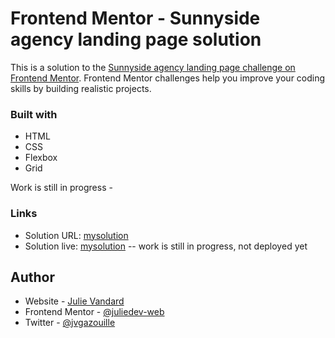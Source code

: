 # Frontend Mentor - Sunnyside agency landing page solution

This is a solution to the [Sunnyside agency landing page challenge on Frontend Mentor](https://www.frontendmentor.io/challenges/sunnyside-agency-landing-page-7yVs3B6ef). Frontend Mentor challenges help you improve your coding skills by building realistic projects.


### Built with

- HTML
- CSS 
- Flexbox
- Grid

Work is still in progress -

### Links

- Solution URL: [mysolution](https://github.com/juliedev-web/FEM-sunnyside-agency-landing-page)
- Solution live: [mysolution]() -- work is still in progress, not deployed yet


## Author

- Website - [Julie Vandard](https://www.lesmainsdanslecode.com)
- Frontend Mentor - [@juliedev-web](https://www.frontendmentor.io/profile/juliedev-web)
- Twitter - [@jvgazouille](https://www.twitter.com/jvgazouille)

